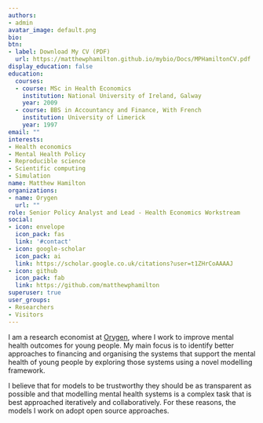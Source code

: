 ```yaml
---
authors:
- admin
avatar_image: default.png
bio: 
btn:
- label: Download My CV (PDF)
  url: https://matthewphamilton.github.io/mybio/Docs/MPHamiltonCV.pdf
display_education: false
education:
  courses:
  - course: MSc in Health Economics
    institution: National University of Ireland, Galway
    year: 2009
  - course: BBS in Accountancy and Finance, With French
    institution: University of Limerick
    year: 1997
email: ""
interests:
- Health economics
- Mental Health Policy
- Reproducible science
- Scientific computing
- Simulation
name: Matthew Hamilton
organizations:
- name: Orygen
  url: ""
role: Senior Policy Analyst and Lead - Health Economics Workstream
social:
- icon: envelope
  icon_pack: fas
  link: '#contact'
- icon: google-scholar
  icon_pack: ai
  link: https://scholar.google.co.uk/citations?user=t1ZHrCoAAAAJ
- icon: github
  icon_pack: fab
  link: https://github.com/matthewphamilton
superuser: true
user_groups:
- Researchers
- Visitors
---
```


I am a research economist at [Orygen](https://www.orygen.org.au/), where I work to improve mental health outcomes for young people. My main focus is to identify better approaches to financing and organising the systems that support the mental health of young people by exploring those systems using a novel modelling framework. 

I believe that for models to be trustworthy they should be as transparent as possible and that modelling mental health systems is a complex task that is best approached iteratively and collaboratively. For these reasons, the models I work on adopt open source approaches.

